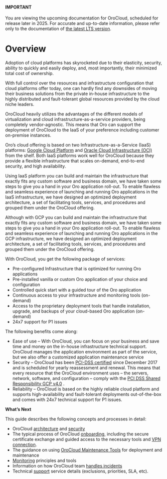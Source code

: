 #### IMPORTANT
You are viewing the upcoming documentation for OroCloud, scheduled for release later in 2025. For accurate and up-to-date information, please refer only to the documentation of <a href="https://doc.oroinc.com/cloud/" target="_blank">the latest LTS version</a>.

# Overview

<!-- begin_overview -->

Adoption of cloud platforms has skyrocketed due to their elasticity, security, ability to quickly and easily deploy, and, most importantly, their minimized total cost of ownership.

With full control over the resources and infrastructure configuration that cloud platforms offer today, one can hardly find any downsides of moving their business solutions from the private in-house infrastructure to the highly distributed and fault-tolerant global resources provided by the cloud niche leaders.

OroCloud heavily utilizes the advantages of the different models of virtualization and cloud infrastructure-as-a-service providers, being completely vendor-agnostic. This means that Oro can support the deployment of OroCloud to the IaaS of your preference including customer on-premise instances.

Oro’s cloud offering is based on two Infrastructure-as-a-Service (IaaS) platforms: <a href="https://cloud.google.com/docs/" target="_blank">Google Cloud Platform</a> and <a href="https://docs.oracle.com/en-us/iaas/Content/home.htm" target="_blank">Oracle Cloud Infrastructure (OCI)</a> from the shelf. Both IaaS platforms work well for OroCloud because they provide a flexible infrastructure that scales on-demand, end-to-end security, and high availability.

Using IaaS platform you can build and maintain the infrastructure that exactly fits any custom software and business domain, we have taken some steps to give you a hand in your Oro application roll-out. To enable flawless and seamless experience of launching and running Oro applications in the IaaS infrastructure, we have designed an optimized deployment architecture, a set of facilitating tools, services, and procedures and grouped them under the OroCloud offering.

Although with GCP you can build and maintain the infrastructure that exactly fits any custom software and business domain, we have taken some steps to give you a hand in your Oro application roll-out. To enable flawless and seamless experience of launching and running Oro applications in the GCP infrastructure, we have designed an optimized deployment architecture, a set of facilitating tools, services, and procedures and grouped them under the OroCloud offering.

With OroCloud, you get the following package of services:

* Pre-configured Infrastructure that is optimized for running Oro applications
* Pre-installed vanilla or custom Oro application of your choice and configuration
* Controlled quick start with a guided tour of the Oro application
* Continuous access to your infrastructure and monitoring tools (on-demand)
* Access to the proprietary deployment tools that handle installation, upgrade, and backups of your cloud-based Oro application (on-demand)
* 24x7 support for P1 issues

The following benefits come along:

* Ease of use – With OroCloud, you can focus on your business and save time and money on the in-house infrastructure technical support. OroCloud manages the application environment as part of the service, but we also offer a customized application maintenance service
* Security – OroCloud has been <a href="https://cloud.google.com/security/compliance/pci-dss/" target="_blank">PCI-DSS certified</a> since December 2017 and is scheduled for yearly reassessment and renewal. This means that every resource that the OroCloud environment uses – the servers, network, software, and configuration – comply with the <a href="https://services.google.com/fh/files/misc/gcp_pci_dss_v4_responsibility_matrix.pdf" target="_blank">PCI DSS Shared Responsibility GCP v4.0</a> .
* Reliability – OroCloud is based on the highly reliable cloud platform and supports high-availability and fault-tolerant deployments out-of-the-box and comes with 24x7 technical support for P1 issues.

**What’s Next**

This guide describes the following concepts and processes in detail:

* OroCloud [architecture](architecture/index.md#cloud-architecture) and [security](security/index.md#cloud-security)
* The typical process of OroCloud [onboarding](onboarding/index.md#cloud-onboarding), including the secure certificate exchange and guided access to the necessary tools and [VPN connection](connect-vpn.md#cloud-connect-vpn).
* The guidance on using [OroCloud Maintenance Tools](maintenance/index.md#cloud-maintenance) for deployment and maintenance
* [Monitoring](monitoring.md#cloud-monitoring) principles and tools
* Information on how OroCloud team [handles incidents](monitoring.md#cloud-monitoring)
* Technical [support](support.md#cloud-support) service details (exclusions, priorities, SLA, etc).

<!-- end_overview -->
